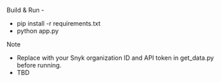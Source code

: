 Build & Run -
  - pip install -r requirements.txt
  - python app.py

Note
  - Replace with your Snyk organization ID and API token in get_data.py before running.
  - TBD
